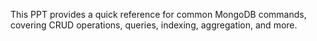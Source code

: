 This PPT provides a quick reference for common MongoDB commands, covering CRUD operations, queries, indexing, aggregation, and more.
